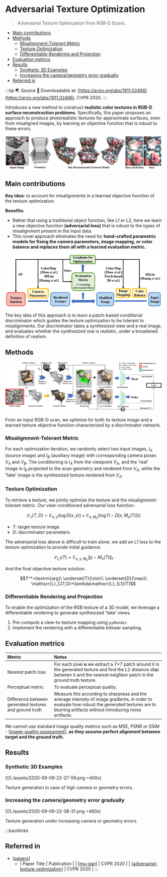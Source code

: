 # Adversarial Texture Optimization

> Adversarial Texture Optimization from RGB-D Scans.

- [Main contributions](#main-contributions)
- [Methods](#methods)
  - [Misalignment-Tolerant Metric](#misalignment-tolerant-metric)
  - [Texture Optimization](#texture-optimization)
  - [Differentiable Rendering and Projection](#differentiable-rendering-and-projection)
- [Evaluation metrics](#evaluation-metrics)
- [Results](#results)
  - [Synthetic 3D Examples](#synthetic-3d-examples)
  - [Increasing the camera/geometry error gradually](#increasing-the-camerageometry-error-gradually)
- [Referred in](#referred-in)

:::tip 🌏 Source
🔬 Downloadable at: [https://arxiv.org/abs/1911.02466](https://arxiv.org/abs/1911.02466). CVPR 2020.
:::

Introduces a new method to construct **realistic color textures in RGB-D surface reconstruction problems.** Specifically, this paper proposes an approach to produce photorealistic textures for approximate surfaces, even from misaligned images, by learning an objective function that is robust to these errors.

![](./assets/2020-09-09-22-29-21.png)

## Main contributions

**Key idea:** to account for misalignments in a learned objective function of the texture optimization.

**Benefits:**

- Rather that using a traditional object function, like L1 or L2, here we learn a new objective function **(adversarial loss)** that is robust to the types of misalignment present in the input data.
- This novel approach eliminates the need for **hand-crafted parametric models for fixing the camera parameters, image mapping, or color balance and replaces them all with a learned evaluation metric.**

![](./assets/2020-09-09-22-31-02.png)

The key idea of this approach is to learn a patch-based conditional discriminator which guides the texture optimization to be tolerant to misalignments. Our discriminator takes a synthesized view and a real image, and evaluates whether the synthesized one is realistic, under a broadened definition of realism.

## Methods

![](./assets/2020-09-09-22-31-29.png)

From an input RGB-D scan, we optimize for both its texture image and a learned texture objective function characterized by a discriminator network.

### Misalignment-Tolerant Metric

For each optimization iteration, we randomly select two input images, $I_A$ (source image) and $I_B$ (auxiliary image) with corresponding camera poses $V_A$ and $V_B$. The conditioning is $I_A$ from the viewpoint $V_A$, and the 'real' image is $I_B$ projected to the scan geometry and rendered from $V_A$, while the 'fake' image is the synthesized texture rendered from $V_A$.

### Texture Optimization

To retrieve a texture, we jointly optimize the texture and the misalignment-tolerant metric. Our view-conditioned adversarial loss function:

$$\mathscr{L}_c(T,D)=\mathbb{E}_{x,y}(\log D(x,y))+\mathbb{E}_{x,M_x}(\log(1- D(x,M_x(T))))$$

- $T$: target texture image.
- $D$: discriminator parameters.

The adversarial loss above is difficult to train alone, we add an L1 loss to the texture optimization to provide initial guidance:

$$\mathscr{L}_{L1}(T)=\mathbb{E}_{x,y,M_x}\|y-M_x(T)\|_1$$

And the final objective texture solution:

$$T^*=\textrm{arg}\ \underset{T}{\min}\ \underset{D}{\max}\ \mathscr{L}_C(T,D)+\lambda\mathscr{L}_{L1}(T)$$

### Differentiable Rendering and Projection

To enable the optimization of the RGB texture of a 3D model, we leverage a differentiable rendering to generate synthesized 'fake' views.

1. Pre-compute a view-to-texture mapping using `pyRender`.
2. Implement the rendering with a differentiable bilinear sampling.

## Evaluation metrics

| Metric                                                 | Notes                                                                                                                                                                                                   |
| :----------------------------------------------------- | :------------------------------------------------------------------------------------------------------------------------------------------------------------------------------------------------------ |
| Nearest patch loss                                     | For each pixel $\textbf{u}$ we extract a 7×7 patch around it in the generated texture and find the L2 distance $d(\textbf{u})$ between it and the nearest neighbor patch in the ground truth texture.   |
| Perceptual metric                                      | To evaluate perceptual quality.                                                                                                                                                                         |
| Difference between generated textures and ground truth | Measure this according to sharpness and the average intensity of image gradients, in order to evaluate how robust the generated textures are to blurring artifacts without introducing noise artifacts. |

We cannot use standard image quality metrics such as MSE, PSNR or SSIM - [[image-quality-assessment]], **as they assume perfect alignment between target and the ground truth.**

## Results

### Synthetic 3D Examples

![](./assets/2020-09-09-22-37-59.png =400x)

Texture generation in case of high camera or geometry errors.

### Increasing the camera/geometry error gradually

![](./assets/2020-09-09-22-38-31.png =460x)

Texture generation under increasing camera or geometry errors.

:::backlinks
## Referred in
* [[papers]]
	* | Paper Title                          | Publication |
| [[mu-gan]]                           | CVPR 2020   |
| [[adversarial-texture-optimization]] | CVPR 2020   |
:::

[//begin]: # "Autogenerated link references for markdown compatibility"
[image-quality-assessment]: image-quality-assessment.md "Image Quality Assessment"
[papers]: papers.md "Papers"
[mu-gan]: mu-gan.md "MU-GAN"
[adversarial-texture-optimization]: adversarial-texture-optimization.md "Adversarial Texture Optimization"
[//end]: # "Autogenerated link references"
